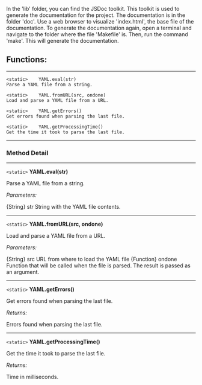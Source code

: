 In the 'lib' folder, you can find the JSDoc toolkit.
This toolkit is used to generate the documentation for the project.
The documentation is in the folder 'doc'.
Use a web browser to visualize 'index.html', the base file of the documentation.
To generate the documentation again, open a terminal and navigate to the folder
where the file 'Makefile' is. Then, run the command 'make'. This will generate
the documentation.

## Functions: ##

---

```
<static>  	YAML.eval(str) 
Parse a YAML file from a string.

<static>  	YAML.fromURL(src, ondone) 
Load and parse a YAML file from a URL.

<static>  	YAML.getErrors() 
Get errors found when parsing the last file.

<static>  	YAML.getProcessingTime() 
Get the time it took to parse the last file.
```

---


### Method Detail ###

---


`<static>` **YAML.eval(str)**

Parse a YAML file from a string.

_Parameters:_

{String} str
String with the YAML file contents.


---


`<static>` **YAML.fromURL(src, ondone)**

Load and parse a YAML file from a URL.

_Parameters:_

{String} src
URL from where to load the YAML file
{Function} ondone
Function that will be called when the file is parsed. The result is passed as an argument.


---


`<static>` **YAML.getErrors()**

Get errors found when parsing the last file.

_Returns:_

Errors found when parsing the last file.


---


`<static>` **YAML.getProcessingTime()**

Get the time it took to parse the last file.

_Returns:_

Time in milliseconds.